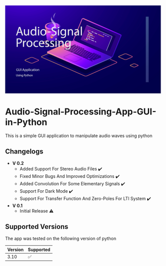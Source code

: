 ![](https://github.com/shalabycr7/Audio-Signal-Proccessing-App-GUI-in-Python/blob/Features/Cover%20Design.png)
# Audio-Signal-Processing-App-GUI-in-Python
This is a simple GUI application to manipulate audio waves using python
## Changelogs
* **V 0.2**
    * Added Support For Stereo Audio Files :heavy_check_mark:
    * Fixed Minor Bugs And Improved Optimizations :heavy_check_mark:
    * Added Convolution For Some Elementary Signals :heavy_check_mark:
    * Support For Dark Mode :heavy_check_mark:
    * Support For Transfer Function And Zero-Poles For LTI System :heavy_check_mark:
* **V 0.1**
    * Initial Release :warning:
## Supported Versions

The app was tested on the following version of python

| Version | Supported          |
| ------- | ------------------ |
| 3.10    | :white_check_mark: |

